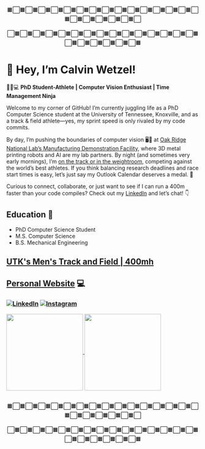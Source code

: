 <p style="text-align: center;">🟧⬜️🟧⬜️🟧⬜️🟧⬜️🟧⬜️🟧⬜️🟧⬜️🟧⬜️🟧⬜️🟧⬜️🟧⬜️🟧⬜️🟧⬜️🟧⬜️🟧⬜️🟧⬜️🟧⬜️🟧⬜️🟧⬜️🟧⬜️🟧⬜️</p>
<p style="text-align: center;">⬜️🟧⬜️🟧⬜️🟧⬜️🟧⬜️🟧⬜️🟧⬜️🟧⬜️🟧⬜️🟧⬜️🟧⬜️🟧⬜️🟧⬜️🟧⬜️🟧⬜️🟧⬜️🟧⬜️🟧⬜️🟧⬜️🟧⬜️🟧⬜️🟧</p>

# 👋 Hey, I’m Calvin Wetzel!

🏃‍♂️💻 **PhD Student-Athlete | Computer Vision Enthusiast | Time Management Ninja**

Welcome to my corner of GitHub! I’m currently juggling life as a PhD Computer Science student at the University of Tennessee, Knoxville, and as a track & field athlete—yes, my sprint speed is only rivaled by my code commits.

By day, I’m pushing the boundaries of computer vision 🖥️👀 at [Oak Ridge National Lab’s Manufacturing Demonstration Facility](https://www.ornl.gov/facility/mdf), where 3D metal printing robots and AI are my lab partners. By night (and sometimes very early mornings), I’m [on the track or in the weightroom](https://utsports.com/sports/track-and-field/roster/calvin-wetzel/20695), competing against the world’s best athletes. If you think balancing research deadlines and race start times is easy, let’s just say my Outlook Calendar deserves a medal. 🏅

Curious to connect, collaborate, or just want to see if I can run a 400m faster than your code compiles? Check out my [LinkedIn](https://www.linkedin.com/in/calvinwetzel/) and let’s chat! 👇

## Education 📜
- PhD Computer Science Student
- M.S. Computer Science
- B.S. Mechanical Engineering
## [UTK's Men's Track and Field | 400mh](https://www.instagram.com/vol_track/) 

## [Personal Website](https://czhurdlespeed.github.io/WebDevJourney/index.html) 💻

### [![LinkedIn](https://img.shields.io/badge/linkedin-%230077B5.svg?style=for-the-badge&logo=linkedin&logoColor=white)](https://www.linkedin.com/in/calvinwetzel/)  [![Instagram](https://img.shields.io/badge/Instagram-%23E4405F.svg?style=for-the-badge&logo=Instagram&logoColor=white)](https://www.instagram.com/calvin_wetzel/)

<a href="https://github.com/anuraghazra/github-readme-stats">
  <img height=200 align="center" src="https://github-readme-stats.vercel.app/api?username=czhurdlespeed&theme=transparent&hide_rank=true&include_all_commits=true"/>
</a>
<a href="https://github.com/anuraghazra/convoychat">
  <img height=200 align="center" src="https://github-readme-stats.vercel.app/api/top-langs?username=czhurdlespeed&layout=donut&hide=jupyter%20notebook&langs_count=8&card_width=320" />
</a>
<br>
<br>
<p style="text-align: center;">🟧⬜️🟧⬜️🟧⬜️🟧⬜️🟧⬜️🟧⬜️🟧⬜️🟧⬜️🟧⬜️🟧⬜️🟧⬜️🟧⬜️🟧⬜️🟧⬜️🟧⬜️🟧⬜️🟧⬜️🟧⬜️🟧⬜️🟧⬜️🟧⬜️</p>
<p style="text-align: center;">⬜️🟧⬜️🟧⬜️🟧⬜️🟧⬜️🟧⬜️🟧⬜️🟧⬜️🟧⬜️🟧⬜️🟧⬜️🟧⬜️🟧⬜️🟧⬜️🟧⬜️🟧⬜️🟧⬜️🟧⬜️🟧⬜️🟧⬜️🟧⬜️🟧</p>


